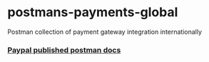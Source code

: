# postmans-payments-global
Postman collection of payment gateway integration internationally

### [Paypal published postman docs](https://documenter.getpostman.com/view/1238477/RzfnkSKR)
